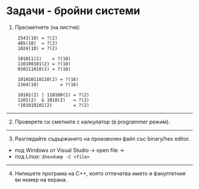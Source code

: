 # **Задачи - бройни системи**

1. Пресметнете (на листче):

   ```
    2543(10) = ?(2)
    485(10)  = ?(2)
    1024(10) = ?(2)

    101011(2)    = ?(10)
    110100101(2) = ?(10)
    010111010(2) = ?(10)

    101010110110(2) = ?(16)
    2164(10)        = ?(16)

    10101(2) | 110100(2) = ?(2)
    1101(2)  & 1010(2)   = ?(2)
    !101010101(2)        = ?(2)
   ```
---
2. Проверете си сметките с калкулатор (в programmer режим).
---
3. Разгледайте съдържането на произволен файл със
binary/hex editor.
  - под Windows от Visual Studio -> open file ->
  - под Linux: `$hexdump -C <file>`
---
4. Нипишете програма на C++, която отпечатва името и
факултетния ви номер на екрана.
